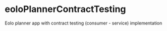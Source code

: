 # eoloPlannerContractTesting
Eolo planner app with contract testing (consumer - service) implementation
